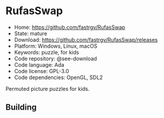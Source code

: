 # RufasSwap

- Home: https://github.com/fastrgv/RufasSwap
- State: mature
- Download: https://github.com/fastrgv/RufasSwap/releases
- Platform: Windows, Linux, macOS
- Keywords: puzzle, for kids
- Code repository: @see-download
- Code language: Ada
- Code license: GPL-3.0
- Code dependencies: OpenGL, SDL2

Permuted picture puzzles for kids.

## Building
